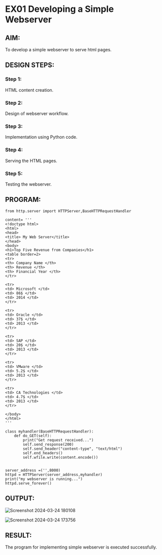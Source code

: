 # EX01 Developing a Simple Webserver


## AIM:
To develop a simple webserver to serve html pages.

## DESIGN STEPS:
### Step 1: 
HTML content creation.

### Step 2:
Design of webserver workflow.

### Step 3:
Implementation using Python code.

### Step 4:
Serving the HTML pages.

### Step 5:
Testing the webserver.

## PROGRAM:
~~~
from http.server import HTTPServer,BaseHTTPRequestHandler

content= '''
<!doctype html>
<html>
<head>
<title> My Web Server</title>
</head>
<body>
<h1>Top Five Revenue from Companies</h1>
<table border=2>
<tr>
<th> Company Name </th>
<th> Revenue </th>
<th> Financial Year </th>
</tr>

<tr>
<td> Microsoft </td>
<td> 86$ </td>
<td> 2014 </td>
</tr>

<tr>
<td> Oracle </td>
<td> 37$ </td>
<td> 2013 </td>
</tr>

<tr>
<td> SAP </td>
<td> 20$ </td>
<td> 2013 </td>
</tr>

<tr>
<td> VMware </td>
<td> 5.2$ </td>
<td> 2013 </td>
</tr>

<tr>
<td> CA Technologies </td>
<td> 4.7$ </td>
<td> 2013 </td>
</tr>

</body>
</html>
'''

class myhandler(BaseHTTPRequestHandler):
    def do_GET(self):
        print("Get request received...")
        self.send_response(200) 
        self.send_header("content-type", "text/html")       
        self.end_headers()
        self.wfile.write(content.encode())


server_address =('',8000)
httpd = HTTPServer(server_address,myhandler)
print("my webserver is running...") 
httpd.serve_forever()
~~~

## OUTPUT:
![Screenshot 2024-03-24 180108](https://github.com/Dhanu654/simplewebserver/assets/148514965/30d74c5d-26d4-4e29-8d21-c26e40b15446)

![Screenshot 2024-03-24 173756](https://github.com/Dhanu654/simplewebserver/assets/148514965/e61328ea-5f80-4707-9742-a2bae7071046)


## RESULT:
The program for implementing simple webserver is executed successfully.
